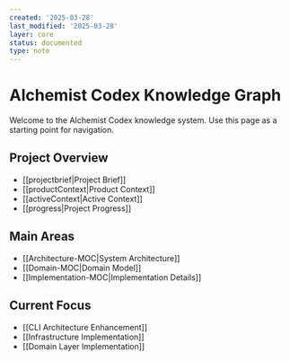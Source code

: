 ```yaml
---
created: '2025-03-28'
last_modified: '2025-03-28'
layer: core
status: documented
type: note
---
```


# AIchemist Codex Knowledge Graph

Welcome to the AIchemist Codex knowledge system. Use this page as a starting point for navigation.

## Project Overview
- [[projectbrief|Project Brief]]
- [[productContext|Product Context]]
- [[activeContext|Active Context]]
- [[progress|Project Progress]]

## Main Areas
- [[Architecture-MOC|System Architecture]]
- [[Domain-MOC|Domain Model]]
- [[Implementation-MOC|Implementation Details]]

## Current Focus
- [[CLI Architecture Enhancement]]
- [[Infrastructure Implementation]]
- [[Domain Layer Implementation]]

